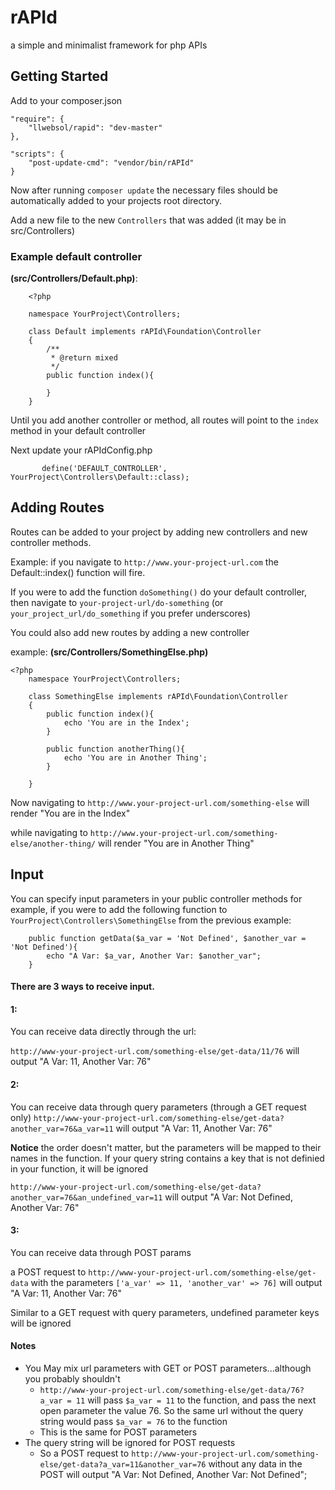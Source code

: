 # rAPId
a simple and minimalist framework for php APIs

## Getting Started
Add to your composer.json

    "require": {
        "llwebsol/rapid": "dev-master"
    },

    "scripts": {
        "post-update-cmd": "vendor/bin/rAPId"
    }

Now after running `composer update` the necessary files should be automatically added to your projects root directory.

Add a new file to the new `Controllers` that was added (it may be in src/Controllers)

### Example default controller
**(src/Controllers/Default.php)**:
```
    <?php

    namespace YourProject\Controllers;

    class Default implements rAPId\Foundation\Controller
    {
        /**
         * @return mixed
         */
        public function index(){

        }
    }
```

Until you add another controller or method, all routes will point to the `index` method in your default controller

Next update your rAPIdConfig.php

```
       define('DEFAULT_CONTROLLER', YourProject\Controllers\Default::class);
```


## Adding Routes

Routes can be added to your project by adding new controllers and new controller methods.

Example:
if you navigate to `http://www.your-project-url.com` the Default::index() function will fire.

If you were to add the function `doSomething()` do your default controller, then navigate to
`your-project-url/do-something` (or `your_project_url/do_something` if you prefer underscores)

You could also add new routes by adding a new controller

example:
**(src/Controllers/SomethingElse.php)**
```
<?php
    namespace YourProject\Controllers;

    class SomethingElse implements rAPId\Foundation\Controller
    {
        public function index(){
            echo 'You are in the Index';
        }

        public function anotherThing(){
            echo 'You are in Another Thing';
        }

    }
```

Now navigating to `http://www.your-project-url.com/something-else` will render "You are in the Index"

while navigating to `http://www.your-project-url.com/something-else/another-thing/` will render "You are in Another Thing"


## Input

You can specify input parameters in your public controller methods
for example, if you were to add the following function to `YourProject\Controllers\SomethingElse` from the previous example:
```
    public function getData($a_var = 'Not Defined', $another_var = 'Not Defined'){
        echo "A Var: $a_var, Another Var: $another_var";
    }
```

#### There are 3 ways to receive input.

#### 1:
You can receive data directly through the url:

`http://www-your-project-url.com/something-else/get-data/11/76`
will output  "A Var: 11, Another Var: 76"

#### 2:
You can receive data through query parameters (through a GET request only)
`http://www-your-project-url.com/something-else/get-data?another_var=76&a_var=11`
will output  "A Var: 11, Another Var: 76"

**Notice** the order doesn't matter, but the parameters will be mapped to their names in the function. If your query string contains a key that is not definied in your function, it will be ignored

`http://www-your-project-url.com/something-else/get-data?another_var=76&an_undefined_var=11`
will output  "A Var: Not Defined, Another Var: 76"

#### 3:
You can receive data through POST params

a POST request to `http://www-your-project-url.com/something-else/get-data`
with the parameters `['a_var' => 11, 'another_var' => 76]`
will output  "A Var: 11, Another Var: 76"

Similar to a GET request with query parameters, undefined parameter keys will be ignored



#### Notes

- You May mix url parameters with GET or POST parameters...although you probably shouldn't
    - `http://www-your-project-url.com/something-else/get-data/76?a_var = 11` will pass `$a_var = 11` to the function, and pass the next open parameter the value 76. So the same url without the query string would pass `$a_var = 76` to the function
    - This is the same for POST parameters
- The query string will be ignored for POST requests
    - So a POST request to `http://www-your-project-url.com/something-else/get-data?a_var=11&another_var=76` without any data in the POST will output "A Var: Not Defined, Another Var: Not Defined";